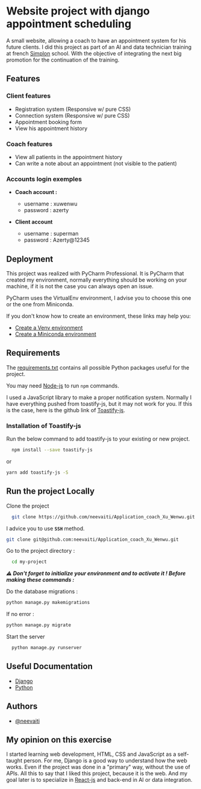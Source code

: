 
# Website project with django appointment scheduling

A small website, allowing a coach to have an appointment system for his future clients. I did this project as part of an AI and data technician training at french [Simplon](https://simplon.co/) school. With the objective of integrating the next big promotion for the continuation of the training.

## Features

### Client features

- Registration system (Responsive w/ pure CSS)
- Connection system (Responsive w/ pure CSS)
- Appointment booking form
- View his appointment history

### Coach features

- View all patients in the appointment history
- Can write a note about an appointment (not visible to the patient)

### Accounts login exemples

- __Coach account :__ 
  - username : xuwenwu
  - password : azerty

- __Client account__
  - username : superman
  - password : Azerty@12345

    

## Deployment

This project was realized with PyCharm Professional. 
It is PyCharm that created my environment, normally everything should be working on your machine, if it is not the case you can always open an issue.

PyCharm uses the VirtualEnv environment, I advise you to choose this one or the one from Miniconda.

If you don't know how to create an environment, these links may help you:

- [Create a Venv environment](https://docs.python.org/fr/3/library/venv.html)
- [Create a Miniconda environment](https://calculs.univ-cotedazur.fr/?page_id=575&lang=en)


## Requirements

The [requirements.txt](https://github.com/neevaiti/Application_coach_Xu_Wenwu/blob/master/requirements.txt) contains all possible Python packages useful for the project.

You may need [Node-js](https://nodejs.org/en/) to run `npm` commands.

I used a JavaScript library to make a proper notification system.
Normally I have everything pushed from toastify-js, but it may not work for you. If this is the case, here is the github link of [Toastify-js](https://github.com/apvarun/toastify-js).


### Installation of Toastify-js

Run the below command to add toastify-js to your existing or new project.

```bash
  npm install --save toastify-js
```

or 

```bash
yarn add toastify-js -S
```


    
## Run the project Locally

Clone the project

```bash
  git clone https://github.com/neevaiti/Application_coach_Xu_Wenwu.git
```

I advice you to use **`SSH`** method.

```bash
git clone git@github.com:neevaiti/Application_coach_Xu_Wenwu.git
````

Go to the project directory :

```bash
  cd my-project
```

***⚠️ Don't forget to initialize your environment and to activate it ! Before making these commands :***

Do the database migrations :

```bash
python manage.py makemigrations
```

If no error :

```bash
python manage.py migrate
```

Start the server

```bash
  python manage.py runserver
```


## Useful Documentation

- [Django](https://www.djangoproject.com/) 
- [Python](https://docs.python.org/3/)


## Authors

- [@neevaiti](https://github.com/neevaiti)


## My opinion on this exercise
I started learning web development, HTML, CSS and JavaScript as a self-taught person. For me, Django is a good way to understand how the web works. Even if the project was done in a "primary" way, without the use of APIs. 
All this to say that I liked this project, because it is the web. And my goal later is to specialize in [React-js](https://reactjs.org/) and back-end in AI or data integration.

